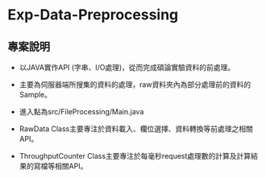 # Exp-Data-Preprocessing

## 專案說明
- 以JAVA實作API (字串、I/O處理)，從而完成碩論實驗資料的前處理。

- 主要為伺服器端所搜集的資料的處理，raw資料夾內為部分處理前的資料的Sample。

- 進入點為src/FileProcessing/Main.java

- RawData Class主要專注於資料載入、欄位選擇、資料轉換等前處理之相關API。

- ThroughputCounter Class主要專注於每毫秒request處理數的計算及計算結果的寫檔等相關API。